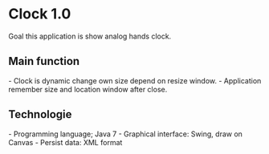 <h1> Clock 1.0</H1>
Goal this application is show analog hands clock.

<H2>Main function</H2>
- Clock is dynamic change own size depend on resize window.
- Application remember size and location window after close.

<H2>Technologie</H2>
- Programming language; Java 7
- Graphical interface: Swing, draw on Canvas
- Persist data: XML format
